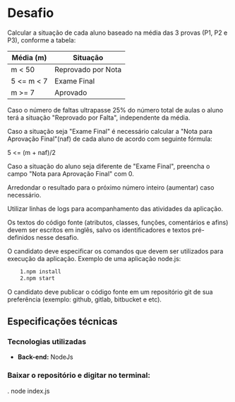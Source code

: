 # Desafio

Calcular a situação de cada aluno baseado na média das 3 provas (P1, P2 e P3), conforme a tabela:

| Média (m)  | Situação |
| ------------- | ------------- |
| m < 50  | Reprovado por Nota  |
| 5 <= m < 7  | Exame Final  |
| m >= 7  | Aprovado  |

Caso o número de faltas ultrapasse 25% do número total de aulas o aluno terá a situação "Reprovado por Falta", independente da média.

Caso a situação seja "Exame Final" é necessário calcular a "Nota para Aprovação Final"(naf) de cada aluno de acordo com seguinte fórmula: 

5 <= (m + naf)/2

Caso a situação do aluno seja diferente de "Exame Final", preencha o campo "Nota para Aprovação Final" com 0.

Arredondar o resultado para o próximo número inteiro (aumentar) caso necessário.

Utilizar linhas de logs para acompanhamento das atividades da aplicação.

Os textos do código fonte (atributos, classes, funções, comentários e afins) devem ser escritos em inglês, salvo os identificadores e textos pré-definidos nesse desafio.

O candidato deve especificar os comandos que devem ser utilizados para execução da aplicação. Exemplo de uma aplicação node.js:

```bash
    1.npm install
    2.npm start
```

O candidato deve publicar o código fonte em um repositório git de sua preferência (exemplo: github, gitlab, bitbucket e etc).
## Especificações técnicas

### Tecnologias utilizadas

- **Back-end:** NodeJs

### Baixar o repositório e digitar no terminal:

.      node index.js

